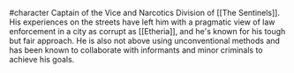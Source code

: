 #character 
Captain of the Vice and Narcotics Division of [[The Sentinels]]. His experiences on the streets have left him with a pragmatic view of law enforcement in a city as corrupt as [[Etheria]], and he's known for his tough but fair approach. He is also not above using unconventional methods and has been known to collaborate with informants and minor criminals to achieve his goals.